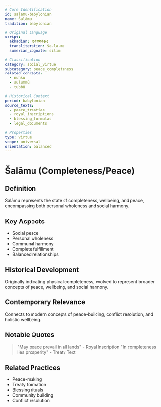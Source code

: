 ```yaml
---
# Core Identification
id: salamu-babylonian
name: Šalāmu
tradition: babylonian

# Original Language
script:
  akkadian: 𒊭𒇷𒈬
  transliteration: ša-la-mu
  sumerian_cognate: silim

# Classification
category: social_virtue
subcategory: peace_completeness
related_concepts:
  - nuhšu
  - sulummû
  - tubbû

# Historical Context
period: babylonian
source_texts:
  - peace_treaties
  - royal_inscriptions
  - blessing_formulas
  - legal_documents

# Properties
type: virtue
scope: universal
orientation: balanced
---
```


# Šalāmu (Completeness/Peace)

## Definition
Šalāmu represents the state of completeness, wellbeing, and peace, encompassing both personal wholeness and social harmony.

## Key Aspects
- Social peace
- Personal wholeness
- Communal harmony
- Complete fulfillment
- Balanced relationships

## Historical Development
Originally indicating physical completeness, evolved to represent broader concepts of peace, wellbeing, and social harmony.

## Contemporary Relevance
Connects to modern concepts of peace-building, conflict resolution, and holistic wellbeing.

## Notable Quotes
> "May peace prevail in all lands" - Royal Inscription
> "In completeness lies prosperity" - Treaty Text

## Related Practices
- Peace-making
- Treaty formation
- Blessing rituals
- Community building
- Conflict resolution